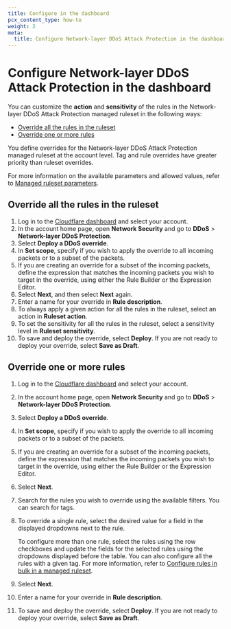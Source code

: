 ```yaml
---
title: Configure in the dashboard
pcx_content_type: how-to
weight: 2
meta:
  title: Configure Network-layer DDoS Attack Protection in the dashboard
---
```


# Configure Network-layer DDoS Attack Protection in the dashboard

You can customize the **action** and **sensitivity** of the rules in the Network-layer DDoS Attack Protection managed ruleset in the following ways:

- [Override all the rules in the ruleset](#override-all-the-rules-in-the-ruleset)
- [Override one or more rules](#override-one-or-more-rules)

You define overrides for the Network-layer DDoS Attack Protection managed ruleset at the account level. Tag and rule overrides have greater priority than ruleset overrides.

For more information on the available parameters and allowed values, refer to [Managed ruleset parameters](/ddos-protection/managed-rulesets/network/override-parameters/).

## Override all the rules in the ruleset

1. Log in to the [Cloudflare dashboard](https://dash.cloudflare.com/) and select your account.
1. In the account home page, open **Network Security** and go to **DDoS** > **Network-layer DDoS Protection**.
1. Select **Deploy a DDoS override**.
1. In **Set scope**, specify if you wish to apply the override to all incoming packets or to a subset of the packets.
1. If you are creating an override for a subset of the incoming packets, define the expression that matches the incoming packets you wish to target in the override, using either the Rule Builder or the Expression Editor.
1. Select **Next**, and then select **Next** again.
1. Enter a name for your override in **Rule description**.
1. To always apply a given action for all the rules in the ruleset, select an action in **Ruleset action**.
1. To set the sensitivity for all the rules in the ruleset, select a sensitivity level in **Ruleset sensitivity**.
1. To save and deploy the override, select **Deploy**. If you are not ready to deploy your override, select **Save as Draft**.

## Override one or more rules

1. Log in to the [Cloudflare dashboard](https://dash.cloudflare.com/) and select your account.

1. In the account home page, open **Network Security** and go to **DDoS** > **Network-layer DDoS Protection**.

1. Select **Deploy a DDoS override**.

1. In **Set scope**, specify if you wish to apply the override to all incoming packets or to a subset of the packets.

1. If you are creating an override for a subset of the incoming packets, define the expression that matches the incoming packets you wish to target in the override, using either the Rule Builder or the Expression Editor.

1. Select **Next**.

1. Search for the rules you wish to override using the available filters. You can search for tags.

1. To override a single rule, select the desired value for a field in the displayed dropdowns next to the rule.

    To configure more than one rule, select the rules using the row checkboxes and update the fields for the selected rules using the dropdowns displayed before the table. You can also configure all the rules with a given tag. For more information, refer to [Configure rules in bulk in a managed ruleset](/waf/managed-rules/deploy-zone-dashboard/#configure-rules-in-bulk-in-a-managed-ruleset).

1. Select **Next**.

1. Enter a name for your override in **Rule description**.

1. To save and deploy the override, select **Deploy**. If you are not ready to deploy your override, select **Save as Draft**.
